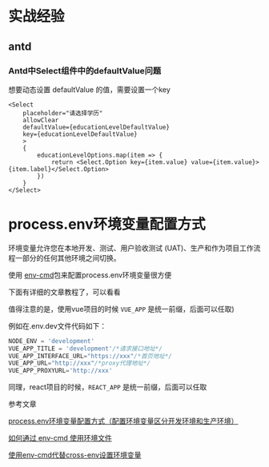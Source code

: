 # 实战经验

## antd 

### Antd中Select组件中的defaultValue问题

想要动态设置 defaultValue 的值，需要设置一个key

```tsx
<Select
    placeholder="请选择学历"
    allowClear
    defaultValue={educationLevelDefaultValue}
    key={educationLevelDefaultValue}
    >
    {
        educationLevelOptions.map(item => {
            return <Select.Option key={item.value} value={item.value}>{item.label}</Select.Option>
        })
    }
</Select>
```

# process.env环境变量配置方式


环境变量允许您在本地开发、测试、用户验收测试 (UAT)、生产和作为项目工作流程一部分的任何其他环境之间切换。

使用 [env-cmd](https://www.npmjs.com/package/env-cmd)包来配置process.env环境变量很方便

下面有详细的文章教程了，可以看看

值得注意的是，使用vue项目的时候 `VUE_APP` 是统一前缀，后面可以任取)

例如在.env.dev文件代码如下：

```js
NODE_ENV = 'development'
VUE_APP_TITLE = 'development'/*请求接口地址*/
VUE_APP_INTERFACE_URL="https://xxx"/*首页地址*/
VUE_APP_URL="http://xxx"/*proxy代理地址*/
VUE_APP_PROXYURL='http://xxx'
```
同理，react项目的时候，`REACT_APP` 是统一前缀，后面可以任取

参考文章

[process.env环境变量配置方式（配置环境变量区分开发环境和生产环境）](https://blog.csdn.net/duansamve/article/details/122645027)

[如何通过 env-cmd 使用环境文件](https://www.gingerdoc.com/tutorials/nodejs-take-command-with-env-cmdhttps://www.gingerdoc.com/tutorials/nodejs-take-command-with-env-cmd)

[使用env-cmd代替cross-env设置环境变量](https://www.cnblogs.com/mengff/p/12049070.html)